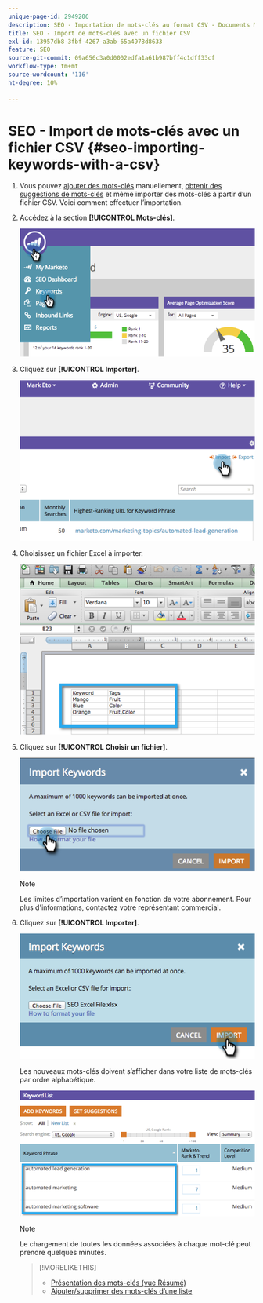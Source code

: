 ```yaml
---
unique-page-id: 2949206
description: SEO - Importation de mots-clés au format CSV - Documents Marketo - Documentation du produit
title: SEO - Import de mots-clés avec un fichier CSV
exl-id: 13957db8-3fbf-4267-a3ab-65a4978d8633
feature: SEO
source-git-commit: 09a656c3a0d0002edfa1a61b987bff4c1dff33cf
workflow-type: tm+mt
source-wordcount: '116'
ht-degree: 10%

---
```


# SEO - Import de mots-clés avec un fichier CSV {#seo-importing-keywords-with-a-csv}

1. Vous pouvez [ajouter des mots-clés](/help/marketo/product-docs/additional-apps/seo/keywords/seo-add-keywords.md) manuellement, [obtenir des suggestions de mots-clés](/help/marketo/product-docs/additional-apps/seo/keywords/seo-get-suggested-keywords.md) et même importer des mots-clés à partir d’un fichier CSV. Voici comment effectuer l’importation.

1. Accédez à la section **[!UICONTROL Mots-clés]**.

   ![](assets/image2014-9-18-11-3a44-3a25.png)

1. Cliquez sur **[!UICONTROL Importer]**.

   ![](assets/image2014-9-18-11-3a44-3a36.png)

1. Choisissez un fichier Excel à importer.

   ![](assets/image2014-9-18-11-3a44-3a42.png)

1. Cliquez sur **[!UICONTROL Choisir un fichier]**.

   ![](assets/image2014-9-18-11-3a44-3a46.png)

   >[!NOTE]
   >
   >Les limites d’importation varient en fonction de votre abonnement. Pour plus d&#39;informations, contactez votre représentant commercial.

1. Cliquez sur **[!UICONTROL Importer]**.

   ![](assets/image2014-9-18-11-3a45-3a25.png)

   Les nouveaux mots-clés doivent s’afficher dans votre liste de mots-clés par ordre alphabétique.

   ![](assets/image2014-9-18-11-3a45-3a30.png)

   >[!NOTE]
   >
   >Le chargement de toutes les données associées à chaque mot-clé peut prendre quelques minutes.

   >[!MORELIKETHIS]
   >
   >* [Présentation des mots-clés (vue Résumé)](/help/marketo/product-docs/additional-apps/seo/keywords/seo-understanding-keywords.md)
   >* [Ajouter/supprimer des mots-clés d’une liste](/help/marketo/product-docs/additional-apps/seo/keywords/seo-add-remove-keywords-from-a-list.md)
